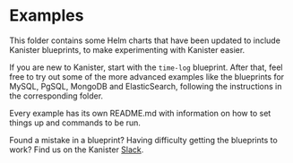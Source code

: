 # Examples

This folder contains some Helm charts that have been updated to include Kanister
blueprints, to make experimenting with Kanister easier.

If you are new to Kanister, start with the `time-log` blueprint. After that,
feel free to try out some of the more advanced examples like the blueprints for
MySQL, PgSQL, MongoDB and ElasticSearch, following the instructions in the corresponding folder.

Every example has its own README.md with information on how to set things up and
commands to be run.

Found a mistake in a blueprint? Having difficulty getting the blueprints to
work? Find us on the Kanister [Slack](kanisterio.slack.com).
